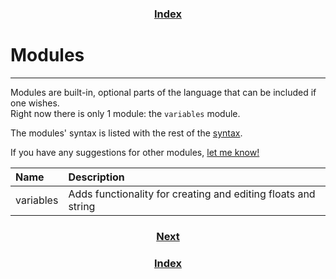 <h3 align="center"><a href="index.html">Index</a></h3>

# Modules
-----

Modules are built-in, optional parts of the language that can be included if one wishes.  
Right now there is only 1 module: the `variables` module.

The modules' syntax is listed with the rest of the [syntax](syntax.html).

If you have any suggestions for other modules, [let me know!](contact.html)

| Name      | Description                                                   |
|:----------|:--------------------------------------------------------------|
| variables | Adds functionality for creating and editing floats and string |

<h3 align="center"><a href="flags.html">Next</a></h3>
<h3 align="center"><a href="index.html">Index</a></h3>
